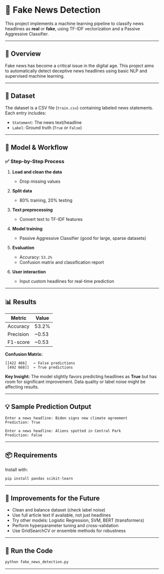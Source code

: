 # 📰 Fake News Detection 

This project implements a machine learning pipeline to classify news headlines as **real** or **fake**, using TF-IDF vectorization and a Passive Aggressive Classifier.

---

## 📌 Overview

Fake news has become a critical issue in the digital age. This project aims to automatically detect deceptive news headlines using basic NLP and supervised machine learning.

---

## 🧾 Dataset

The dataset is a CSV file (`train.csv`) containing labeled news statements.
Each entry includes:

* `Statement`: The news text/headline
* `Label`: Ground truth (`True` or `False`)

---

## 🧠 Model & Workflow

### ✅ Step-by-Step Process

1. **Load and clean the data**

   * Drop missing values
2. **Split data**

   * 80% training, 20% testing
3. **Text preprocessing**

   * Convert text to TF-IDF features
4. **Model training**

   * Passive Aggressive Classifier (good for large, sparse datasets)
5. **Evaluation**

   * Accuracy: `53.2%`
   * Confusion matrix and classification report
6. **User interaction**

   * Input custom headlines for real-time prediction

---

## 📊 Results

| Metric    | Value  |
| --------- | ------ |
| Accuracy  | 53.2%  |
| Precision | \~0.53 |
| F1-score  | \~0.53 |

**Confusion Matrix:**

```
[[422 466]   ← False predictions
 [492 668]]  ← True predictions
```

**Key Insight:**
The model slightly favors predicting headlines as **True** but has room for significant improvement. Data quality or label noise might be affecting results.

---

## 💡 Sample Prediction Output

```
Enter a news headline: Biden signs new climate agreement
Prediction: True

Enter a news headline: Aliens spotted in Central Park
Prediction: False
```

---

## 📦 Requirements

Install with:

```bash
pip install pandas scikit-learn
```

---

## 🔁 Improvements for the Future

* Clean and balance dataset (check label noise)
* Use full article text if available, not just headlines
* Try other models: Logistic Regression, SVM, BERT (transformers)
* Perform hyperparameter tuning and cross-validation
* Use GridSearchCV or ensemble methods for robustness

---

## 🚀 Run the Code

```bash
python fake_news_detection.py
```

---
